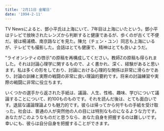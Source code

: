 ```yaml
---
title: '2月11日 金曜日'
date: '1994-2-11'
---
```

TV Newsによると、鄧小平氏は上海にいて、7年目は上海にいたという。鄧小平はテレビで放映されたレンズから判断すると健康であるが、歩くのが古くて不便だ。彼は楊浦橋、南京路などを見た。陳允（チェン・ユン）同志も上海にいるが、テレビでも撮影した。会話はとても健康で、精神はとても良いようだ。

"ライオンシティの啓示"の原稿を再構成してください。教師Zの原稿も得られました。それは討論心理学に関するもので、よく書かれ、深く、経験があると思います。私は多くの形をしており、討論における心理的な関係は非常に滑らかであり、討論の訓練と実際の戦闘の非常に良い理論的要約です。将来の討論練習や実際の戦闘に非常に役立ちます。

いくつかの選手から返された手紙は、議論、人生、性格、趣味、学びについて議論することについて、約100ものものです。それを読んだ後は、とても面白いです。退屈な議論理論よりも魅力的です。彼らは帰ってから何千もの手紙を受け取った。社会は、普通の人が突然他の人の目には特別なものになるような力です。あなたがこのようなものだと思うなら、あなた自身を把握するのは難しいです。幸いにも、彼らは自分自身を把握することができます。